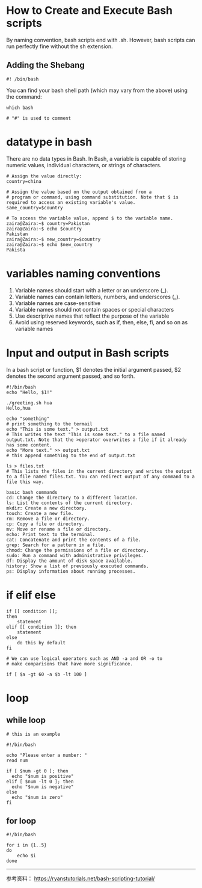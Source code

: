# How to Create and Execute Bash scripts
By naming convention, bash scripts end with .sh. However, bash scripts can run perfectly fine without the sh extension.
## Adding the Shebang

```shell
#! /bin/bash
```

You can find your bash shell path (which may vary from the above) using the command:

```shell
which bash
```

```shell
# "#" is used to comment
```

# datatype in bash

There are no data types in Bash. In Bash, a variable is capable of storing numeric values, individual characters, or strings of characters.
```shell
# Assign the value directly:
country=china
```

```shell
# Assign the value based on the output obtained from a 
# program or command, using command substitution. Note that $ is required to access an existing variable's value.
same_country=$country
```

```shell
# To access the variable value, append $ to the variable name.
zaira@Zaira:~$ country=Pakistan
zaira@Zaira:~$ echo $country
Pakistan
zaira@Zaira:~$ new_country=$country
zaira@Zaira:~$ echo $new_country
Pakista
```

# variables naming conventions
1. Variable names should start with a letter or an underscore (_).
2. Variable names can contain letters, numbers, and underscores (_).
3. Variable names are case-sensitive
4. Variable names should not contain spaces or special characters
5. Use descriptive names that reflect the purpose of the variable
6. Avoid using reserved keywords, such as if, then, else, fi, and so on as variable names

# Input and output in Bash scripts

In a bash script or function, $1 denotes the initial argument passed, $2 denotes the second argument passed, and so forth.
```shell
#!/bin/bash
echo "Hello, $1!"

./greeting.sh hua
Hello,hua
```

```shell
echo "something"
# print something to the termail
echo "This is some text." > output.txt
# This writes the text "This is some text." to a file named output.txt. Note that the >operator overwrites a file if it already has some content.
echo "More text." >> output.txt
# this append something to the end of output.txt

ls > files.txt
# This lists the files in the current directory and writes the output to a file named files.txt. You can redirect output of any command to a file this way.
```

```
basic bash commands
cd: Change the directory to a different location.
ls: List the contents of the current directory.
mkdir: Create a new directory.
touch: Create a new file.
rm: Remove a file or directory.
cp: Copy a file or directory.
mv: Move or rename a file or directory.
echo: Print text to the terminal.
cat: Concatenate and print the contents of a file.
grep: Search for a pattern in a file.
chmod: Change the permissions of a file or directory.
sudo: Run a command with administrative privileges.
df: Display the amount of disk space available.
history: Show a list of previously executed commands.
ps: Display information about running processes.
```

# if elif else

```shell
if [[ condition ]];
then
	statement
elif [[ condition ]]; then
	statement 
else
	do this by default
fi
```

```shell
# We can use logical operators such as AND -a and OR -o to
# make comparisons that have more significance.

if [ $a -gt 60 -a $b -lt 100 ]
```

# loop

## while loop

```shell
# this is an example

#!/bin/bash

echo "Please enter a number: "
read num

if [ $num -gt 0 ]; then
  echo "$num is positive"
elif [ $num -lt 0 ]; then
  echo "$num is negative"
else
  echo "$num is zero"
fi
```

## for loop

```shell
#!/bin/bash

for i in {1..5}
do
    echo $i
done

```

---
参考资料：
https://ryanstutorials.net/bash-scripting-tutorial/